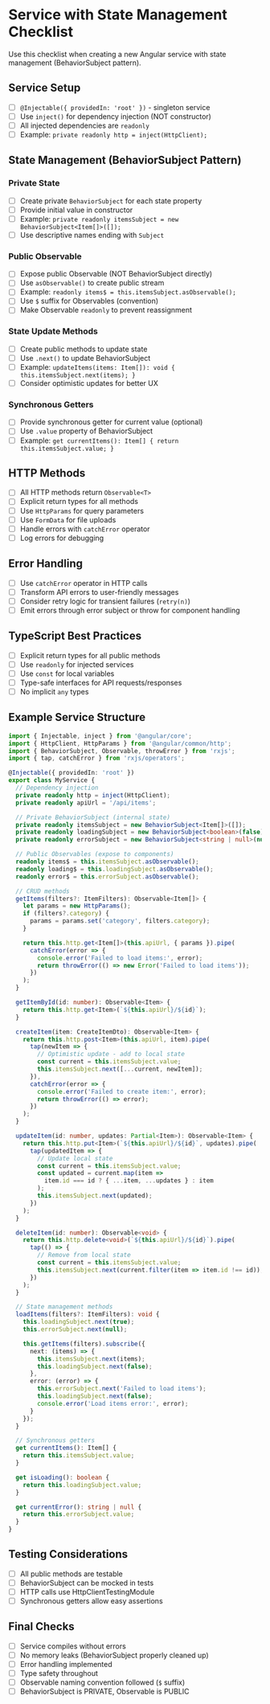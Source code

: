 # Service with State Management Checklist

Use this checklist when creating a new Angular service with state management (BehaviorSubject pattern).

## Service Setup

- [ ] `@Injectable({ providedIn: 'root' })` - singleton service
- [ ] Use `inject()` for dependency injection (NOT constructor)
- [ ] All injected dependencies are `readonly`
- [ ] Example: `private readonly http = inject(HttpClient);`

## State Management (BehaviorSubject Pattern)

### Private State

- [ ] Create private `BehaviorSubject` for each state property
- [ ] Provide initial value in constructor
- [ ] Example: `private readonly itemsSubject = new BehaviorSubject<Item[]>([]);`
- [ ] Use descriptive names ending with `Subject`

### Public Observable

- [ ] Expose public Observable (NOT BehaviorSubject directly)
- [ ] Use `asObservable()` to create public stream
- [ ] Example: `readonly items$ = this.itemsSubject.asObservable();`
- [ ] Use `$` suffix for Observables (convention)
- [ ] Make Observable `readonly` to prevent reassignment

### State Update Methods

- [ ] Create public methods to update state
- [ ] Use `.next()` to update BehaviorSubject
- [ ] Example: `updateItems(items: Item[]): void { this.itemsSubject.next(items); }`
- [ ] Consider optimistic updates for better UX

### Synchronous Getters

- [ ] Provide synchronous getter for current value (optional)
- [ ] Use `.value` property of BehaviorSubject
- [ ] Example: `get currentItems(): Item[] { return this.itemsSubject.value; }`

## HTTP Methods

- [ ] All HTTP methods return `Observable<T>`
- [ ] Explicit return types for all methods
- [ ] Use `HttpParams` for query parameters
- [ ] Use `FormData` for file uploads
- [ ] Handle errors with `catchError` operator
- [ ] Log errors for debugging

## Error Handling

- [ ] Use `catchError` operator in HTTP calls
- [ ] Transform API errors to user-friendly messages
- [ ] Consider retry logic for transient failures (`retry(n)`)
- [ ] Emit errors through error subject or throw for component handling

## TypeScript Best Practices

- [ ] Explicit return types for all public methods
- [ ] Use `readonly` for injected services
- [ ] Use `const` for local variables
- [ ] Type-safe interfaces for API requests/responses
- [ ] No implicit `any` types

## Example Service Structure

```typescript
import { Injectable, inject } from '@angular/core';
import { HttpClient, HttpParams } from '@angular/common/http';
import { BehaviorSubject, Observable, throwError } from 'rxjs';
import { tap, catchError } from 'rxjs/operators';

@Injectable({ providedIn: 'root' })
export class MyService {
  // Dependency injection
  private readonly http = inject(HttpClient);
  private readonly apiUrl = '/api/items';

  // Private BehaviorSubject (internal state)
  private readonly itemsSubject = new BehaviorSubject<Item[]>([]);
  private readonly loadingSubject = new BehaviorSubject<boolean>(false);
  private readonly errorSubject = new BehaviorSubject<string | null>(null);

  // Public Observables (expose to components)
  readonly items$ = this.itemsSubject.asObservable();
  readonly loading$ = this.loadingSubject.asObservable();
  readonly error$ = this.errorSubject.asObservable();

  // CRUD methods
  getItems(filters?: ItemFilters): Observable<Item[]> {
    let params = new HttpParams();
    if (filters?.category) {
      params = params.set('category', filters.category);
    }

    return this.http.get<Item[]>(this.apiUrl, { params }).pipe(
      catchError(error => {
        console.error('Failed to load items:', error);
        return throwError(() => new Error('Failed to load items'));
      })
    );
  }

  getItemById(id: number): Observable<Item> {
    return this.http.get<Item>(`${this.apiUrl}/${id}`);
  }

  createItem(item: CreateItemDto): Observable<Item> {
    return this.http.post<Item>(this.apiUrl, item).pipe(
      tap(newItem => {
        // Optimistic update - add to local state
        const current = this.itemsSubject.value;
        this.itemsSubject.next([...current, newItem]);
      }),
      catchError(error => {
        console.error('Failed to create item:', error);
        return throwError(() => error);
      })
    );
  }

  updateItem(id: number, updates: Partial<Item>): Observable<Item> {
    return this.http.put<Item>(`${this.apiUrl}/${id}`, updates).pipe(
      tap(updatedItem => {
        // Update local state
        const current = this.itemsSubject.value;
        const updated = current.map(item =>
          item.id === id ? { ...item, ...updates } : item
        );
        this.itemsSubject.next(updated);
      })
    );
  }

  deleteItem(id: number): Observable<void> {
    return this.http.delete<void>(`${this.apiUrl}/${id}`).pipe(
      tap(() => {
        // Remove from local state
        const current = this.itemsSubject.value;
        this.itemsSubject.next(current.filter(item => item.id !== id));
      })
    );
  }

  // State management methods
  loadItems(filters?: ItemFilters): void {
    this.loadingSubject.next(true);
    this.errorSubject.next(null);

    this.getItems(filters).subscribe({
      next: (items) => {
        this.itemsSubject.next(items);
        this.loadingSubject.next(false);
      },
      error: (error) => {
        this.errorSubject.next('Failed to load items');
        this.loadingSubject.next(false);
        console.error('Load items error:', error);
      }
    });
  }

  // Synchronous getters
  get currentItems(): Item[] {
    return this.itemsSubject.value;
  }

  get isLoading(): boolean {
    return this.loadingSubject.value;
  }

  get currentError(): string | null {
    return this.errorSubject.value;
  }
}
```

## Testing Considerations

- [ ] All public methods are testable
- [ ] BehaviorSubject can be mocked in tests
- [ ] HTTP calls use HttpClientTestingModule
- [ ] Synchronous getters allow easy assertions

## Final Checks

- [ ] Service compiles without errors
- [ ] No memory leaks (BehaviorSubject properly cleaned up)
- [ ] Error handling implemented
- [ ] Type safety throughout
- [ ] Observable naming convention followed (`$` suffix)
- [ ] BehaviorSubject is PRIVATE, Observable is PUBLIC
